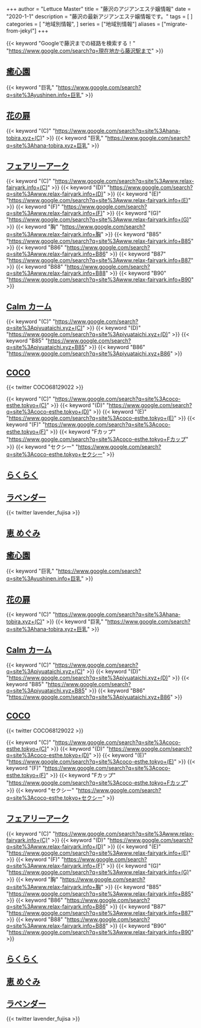+++
author = "Lettuce Master"
title = "藤沢のアジアンエステ嬢情報"
date = "2020-1-1"
description = "藤沢の最新アジアンエステ嬢情報です。"
tags = [
]
categories = [
    "地域別情報",
]
series = ["地域別情報"]
aliases = ["migrate-from-jekyl"]
+++

{{< keyword "Googleで藤沢までの経路を検索する！" "https://www.google.com/search?q=現在地から藤沢駅まで" >}}

## [癒心園](http://yushinen.info/)
{{< keyword "巨乳" "https://www.google.com/search?q=site%3Ayushinen.info+巨乳" >}} 

## [花の扉](http://hana-tobira.xyz/)
{{< keyword "(C)" "https://www.google.com/search?q=site%3Ahana-tobira.xyz+(C)" >}} {{< keyword "巨乳" "https://www.google.com/search?q=site%3Ahana-tobira.xyz+巨乳" >}} 

## [フェアリーアーク](http://www.relax-fairyark.info/)
{{< keyword "(C)" "https://www.google.com/search?q=site%3Awww.relax-fairyark.info+(C)" >}} {{< keyword "(D)" "https://www.google.com/search?q=site%3Awww.relax-fairyark.info+(D)" >}} {{< keyword "(E)" "https://www.google.com/search?q=site%3Awww.relax-fairyark.info+(E)" >}} {{< keyword "(F)" "https://www.google.com/search?q=site%3Awww.relax-fairyark.info+(F)" >}} {{< keyword "(G)" "https://www.google.com/search?q=site%3Awww.relax-fairyark.info+(G)" >}} {{< keyword "胸" "https://www.google.com/search?q=site%3Awww.relax-fairyark.info+胸" >}} {{< keyword "B85" "https://www.google.com/search?q=site%3Awww.relax-fairyark.info+B85" >}} {{< keyword "B86" "https://www.google.com/search?q=site%3Awww.relax-fairyark.info+B86" >}} {{< keyword "B87" "https://www.google.com/search?q=site%3Awww.relax-fairyark.info+B87" >}} {{< keyword "B88" "https://www.google.com/search?q=site%3Awww.relax-fairyark.info+B88" >}} {{< keyword "B90" "https://www.google.com/search?q=site%3Awww.relax-fairyark.info+B90" >}} 

## [Calm カーム](http://piyuataichi.xyz/)
{{< keyword "(C)" "https://www.google.com/search?q=site%3Apiyuataichi.xyz+(C)" >}} {{< keyword "(D)" "https://www.google.com/search?q=site%3Apiyuataichi.xyz+(D)" >}} {{< keyword "B85" "https://www.google.com/search?q=site%3Apiyuataichi.xyz+B85" >}} {{< keyword "B86" "https://www.google.com/search?q=site%3Apiyuataichi.xyz+B86" >}} 

## [COCO](https://coco-esthe.tokyo/)


{{< twitter COCO68129022 >}}

{{< keyword "(C)" "https://www.google.com/search?q=site%3Acoco-esthe.tokyo+(C)" >}} {{< keyword "(D)" "https://www.google.com/search?q=site%3Acoco-esthe.tokyo+(D)" >}} {{< keyword "(E)" "https://www.google.com/search?q=site%3Acoco-esthe.tokyo+(E)" >}} {{< keyword "(F)" "https://www.google.com/search?q=site%3Acoco-esthe.tokyo+(F)" >}} {{< keyword "Fカップ" "https://www.google.com/search?q=site%3Acoco-esthe.tokyo+Fカップ" >}} {{< keyword "セクシー" "https://www.google.com/search?q=site%3Acoco-esthe.tokyo+セクシー" >}} 

## [らくらく](https://www.r-lucky.work/)


## [ラベンダー](http://lavender-est.xyz/)


{{< twitter lavender_fujisa >}}



## [恵 めぐみ](http://megumi-est.xyz/)


## [癒心園](http://yushinen.info/)
{{< keyword "巨乳" "https://www.google.com/search?q=site%3Ayushinen.info+巨乳" >}} 

## [花の扉](http://hana-tobira.xyz/)
{{< keyword "(C)" "https://www.google.com/search?q=site%3Ahana-tobira.xyz+(C)" >}} {{< keyword "巨乳" "https://www.google.com/search?q=site%3Ahana-tobira.xyz+巨乳" >}} 

## [Calm カーム](http://piyuataichi.xyz/)
{{< keyword "(C)" "https://www.google.com/search?q=site%3Apiyuataichi.xyz+(C)" >}} {{< keyword "(D)" "https://www.google.com/search?q=site%3Apiyuataichi.xyz+(D)" >}} {{< keyword "B85" "https://www.google.com/search?q=site%3Apiyuataichi.xyz+B85" >}} {{< keyword "B86" "https://www.google.com/search?q=site%3Apiyuataichi.xyz+B86" >}} 

## [COCO](https://coco-esthe.tokyo/)


{{< twitter COCO68129022 >}}

{{< keyword "(C)" "https://www.google.com/search?q=site%3Acoco-esthe.tokyo+(C)" >}} {{< keyword "(D)" "https://www.google.com/search?q=site%3Acoco-esthe.tokyo+(D)" >}} {{< keyword "(E)" "https://www.google.com/search?q=site%3Acoco-esthe.tokyo+(E)" >}} {{< keyword "(F)" "https://www.google.com/search?q=site%3Acoco-esthe.tokyo+(F)" >}} {{< keyword "Fカップ" "https://www.google.com/search?q=site%3Acoco-esthe.tokyo+Fカップ" >}} {{< keyword "セクシー" "https://www.google.com/search?q=site%3Acoco-esthe.tokyo+セクシー" >}} 

## [フェアリーアーク](http://www.relax-fairyark.info/)
{{< keyword "(C)" "https://www.google.com/search?q=site%3Awww.relax-fairyark.info+(C)" >}} {{< keyword "(D)" "https://www.google.com/search?q=site%3Awww.relax-fairyark.info+(D)" >}} {{< keyword "(E)" "https://www.google.com/search?q=site%3Awww.relax-fairyark.info+(E)" >}} {{< keyword "(F)" "https://www.google.com/search?q=site%3Awww.relax-fairyark.info+(F)" >}} {{< keyword "(G)" "https://www.google.com/search?q=site%3Awww.relax-fairyark.info+(G)" >}} {{< keyword "胸" "https://www.google.com/search?q=site%3Awww.relax-fairyark.info+胸" >}} {{< keyword "B85" "https://www.google.com/search?q=site%3Awww.relax-fairyark.info+B85" >}} {{< keyword "B86" "https://www.google.com/search?q=site%3Awww.relax-fairyark.info+B86" >}} {{< keyword "B87" "https://www.google.com/search?q=site%3Awww.relax-fairyark.info+B87" >}} {{< keyword "B88" "https://www.google.com/search?q=site%3Awww.relax-fairyark.info+B88" >}} {{< keyword "B90" "https://www.google.com/search?q=site%3Awww.relax-fairyark.info+B90" >}} 

## [らくらく](https://www.r-lucky.work/)


## [恵 めぐみ](http://megumi-est.xyz/)


## [ラベンダー](http://lavender-est.xyz/)


{{< twitter lavender_fujisa >}}



